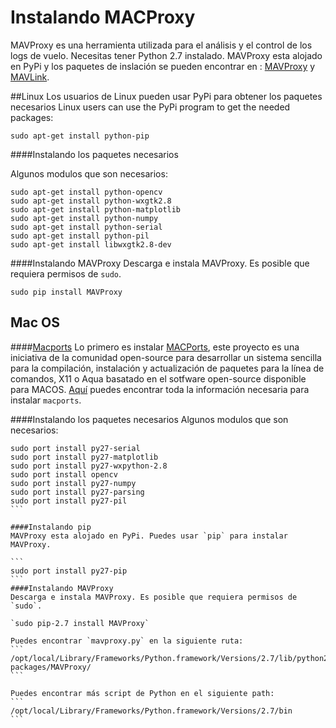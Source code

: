 # Instalando MACProxy
MAVProxy es una herramienta utilizada para el análisis y el control de los logs de vuelo. Necesitas tener Python 2.7 instalado. MAVProxy esta alojado en PyPi y los paquetes de inslación se pueden encontrar en : [MAVProxy](https://pypi.python.org/pypi/MAVProxy) y [MAVLink](https://pypi.python.org/pypi/pymavlink).

##Linux
Los usuarios de Linux pueden usar PyPi para obtener los paquetes necesarios
Linux users can use the PyPi program to get the needed packages:

```
sudo apt-get install python-pip
```

####Instalando los paquetes necesarios

Algunos modulos que son necesarios:

```
sudo apt-get install python-opencv
sudo apt-get install python-wxgtk2.8
sudo apt-get install python-matplotlib
sudo apt-get install python-numpy
sudo apt-get install python-serial
sudo apt-get install python-pil
sudo apt-get install libwxgtk2.8-dev
```

####Instalando MAVProxy
Descarga e instala MAVProxy. Es posible que requiera permisos de `sudo`.

```
sudo pip install MAVProxy
```

## Mac OS

####[Macports](https://guide.macports.org)
Lo primero es instalar  [MACPorts](https://guide.macports.org), este proyecto es una iniciativa de la comunidad open-source para desarrollar un sistema sencilla para la compilación, instalación y actualización de paquetes para la línea de comandos, X11 o Aqua basatado en el sotfware open-source disponible para MACOS. [Aquí](https://guide.macports.org/chunked/installing.macports.html) puedes encontrar toda la información necesaria para instalar `macports`.

####Instalando los paquetes necesarios
Algunos modulos que son necesarios:

````
sudo port install py27-serial
sudo port install py27-matplotlib
sudo port install py27-wxpython-2.8
sudo port install opencv
sudo port install py27-numpy
sudo port install py27-parsing
sudo port install py27-pil
```

####Instalando pip
MAVProxy esta alojado en PyPi. Puedes usar `pip` para instalar MAVProxy.

```
sudo port install py27-pip
```
####Instalando MAVProxy
Descarga e instala MAVProxy. Es posible que requiera permisos de `sudo`.

`sudo pip-2.7 install MAVProxy`

Puedes encontrar `mavproxy.py` en la siguiente ruta:
```
/opt/local/Library/Frameworks/Python.framework/Versions/2.7/lib/python2.7/site-packages/MAVProxy/
```

Puedes encontrar más script de Python en el siguiente path:
```
/opt/local/Library/Frameworks/Python.framework/Versions/2.7/bin
```


